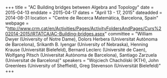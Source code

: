 +++
title = "AC Building bridges between Algebra and Topology"
date = 2015-04-13
enddate = 2015-04-17
dates = "April 13 - 17, 2015"
dateadded = 2014-08-31
location = "Centre de Recerca Matemàtica, Barcelona, Spain"
webpage = "http://www.crm.cat/en/Activities/Pages/ActivityFoldersAndPages/Curs%202014-2015/IRTATCA/AC-Building-bridges.aspx"
committee = "William Dwyer (University of Notre Dame), Dolors Herbera (Universitat Autònoma de Barcelona), Srikanth B. Iyengar (University of Nebraska), Henning Krause (Universität Bielefeld), Bernard Leclerc (Université de Caen), Wolfgang Pitsch (Universitat Autònoma de Barcelona), Santiago Zarzuela (Universitat de Barcelona)"
speakers = "Wojciech Chachólski (KTH), John Greenlees (University of Sheffield), Greg Stevenson (Universität Bielefeld)"
+++
